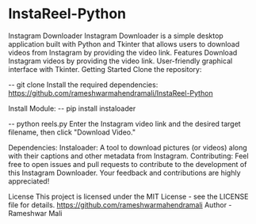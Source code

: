 # InstaReel-Python
Instagram Downloader Instagram Downloader is a simple desktop application built with Python and Tkinter that allows users to download videos from Instagram by providing the video link.  Features Download Instagram videos by providing the video link. User-friendly graphical interface with Tkinter.
Getting Started
Clone the repository:

-- git clone 
Install the required dependencies:
https://github.com/rameshwarmahendramali/InstaReel-Python

Install Module:
-- pip install instaloader

-- python reels.py
Enter the Instagram video link and the desired target filename, then click "Download Video."

Dependencies:
Instaloader: A tool to download pictures (or videos) along with their captions and other metadata from Instagram.
Contributing:
Feel free to open issues and pull requests to contribute to the development of this Instagram Downloader. Your feedback and contributions are highly appreciated!

License
This project is licensed under the MIT License - see the LICENSE file for details.
https://github.com/rameshwarmahendramali
Author - Rameshwar Mali

